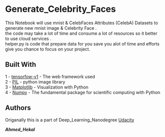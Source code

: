 # Generate_Celebrity_Faces
This Notebook will use mnist & CelebFaces Attributes (CelebA) Datasets 
to generate new mnist image & Celebrity Face .<br />
the code may take a lot of time and consume a lot of resources so it better to use cloud services .<br />
helper.py is code that prepare data for you save you alot of time and efforts give you chance to focus on your project.<br />


## Built With
1 - [tensorfow-v1](https://www.tensorflow.org/) - The web framework used<br />
2 - [PIL](https://python-pillow.org/) - python image library<br />
3 - [Matplotlib](https://matplotlib.org/) -  Visualization with Python<br />
4 - [Numpy](https://numpy.org/) - The fundamental package for scientific computing with Python<br />

## Authors

Origanally this is a part of Deep_Learning_Nanodegree [Udacity](https://www.udacity.com/course/deep-learning-nanodegree--nd101)

***Ahmed_Hekal***

